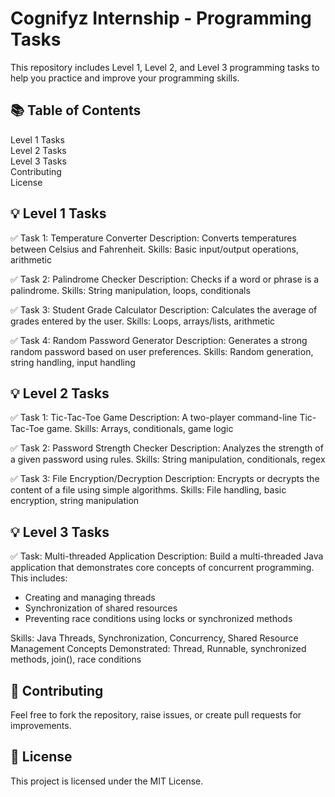 <h1>Cognifyz Internship - Programming Tasks</h1>

<!DOCTYPE html>
<html>
<head>
  
</head>
<body>


This repository includes Level 1, Level 2, and Level 3 programming tasks to help you practice and improve your programming skills.

<h2>📚 Table of Contents</h2>
Level 1 Tasks<br>
Level 2 Tasks<br>
Level 3 Tasks<br>
Contributing<br>
License

<h2>💡 Level 1 Tasks</h2>

✅ Task 1: Temperature Converter
Description: Converts temperatures between Celsius and Fahrenheit.
Skills: Basic input/output operations, arithmetic

✅ Task 2: Palindrome Checker
Description: Checks if a word or phrase is a palindrome.
Skills: String manipulation, loops, conditionals

✅ Task 3: Student Grade Calculator
Description: Calculates the average of grades entered by the user.
Skills: Loops, arrays/lists, arithmetic

✅ Task 4: Random Password Generator
Description: Generates a strong random password based on user preferences.
Skills: Random generation, string handling, input handling


<h2>💡 Level 2 Tasks</h2>

✅ Task 1: Tic-Tac-Toe Game
Description: A two-player command-line Tic-Tac-Toe game.
Skills: Arrays, conditionals, game logic

✅ Task 2: Password Strength Checker
Description: Analyzes the strength of a given password using rules.
Skills: String manipulation, conditionals, regex

✅ Task 3: File Encryption/Decryption
Description: Encrypts or decrypts the content of a file using simple algorithms.
Skills: File handling, basic encryption, string manipulation


<h2>💡 Level 3 Tasks</h2>

✅ Task: Multi-threaded Application
Description: Build a multi-threaded Java application that demonstrates core concepts of concurrent programming. This includes:
- Creating and managing threads
- Synchronization of shared resources
- Preventing race conditions using locks or synchronized methods

Skills: Java Threads, Synchronization, Concurrency, Shared Resource Management
Concepts Demonstrated: Thread, Runnable, synchronized methods, join(), race conditions


<h2>🤝 Contributing </h2>
Feel free to fork the repository, raise issues, or create pull requests for improvements.

<h2>📜 License</h2>
This project is licensed under the MIT License.
</pre>

</body>
</html>
